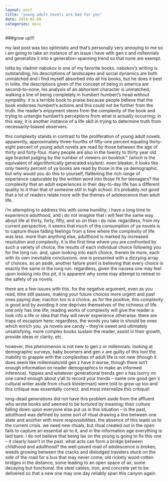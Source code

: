 ```yaml
---
layout: post
title: "young adult novels are bad for you"
date: 2024-02-09
categories: misc
---
```


###grow up!!!

my last post was too optimistic and that’s personally very annoying to me so i am going to take an instance of an issue i have with gen z and millennials and generalize it into a generation-spanning trend so that none are exempt.

lolita by vladmir nabokov is one of my favorite books. nabokov’s writing is outstanding; his descriptions of landscapes and social dynamics are both unmatched and i find myself absorbed into all his books, but he does it best in lolita. the descriptions given of the concept of being in america are second-to-none, his analysis of an abhorrent character is unmatched, walking a line of being completely in humbert humbert’s head without sympathy. it is a terrible book to praise because people believe that the book endorses humbert’s actions and this could not be further from the truth. the reader’s enjoyment stems from the complexity of the book and trying to untangle humbert’s perceptions from what is actually occurring; in this way, it is another instance of a life skill in trying to determine truth from necessarily-biased observers.

this complexity stands in contrast to the proliferation of young adult novels. apparently, approximately three-fourths of fifty-one percent equaling thirty-eight percent of young adult novels are read by those between the age of thirty and forty-four. many people are also in the twenty to thirty year old age bracket judging by the number of viewers on booktok™ (which is the equivalent of algorithmically generated soylent). even bleaker, it looks like only twenty percent of ya books are read by those in the ya demographic. but why would you do this to yourself, flattening the rich range of experience capturable by the written word into those fit for teenagers? the complexity that an adult experiences in their day-to-day life has a different quality to it than that of someone still in high school. it’s probably not good that a lot of readers relate more with the themes of adolescence than adult life.

i’m attempting to address this with some humility; i have a long time to experience adulthood, and i do not imagine that i will feel the same way about life at thirty, forty, fifty, and so on than i do now. regardless, from my current perspective, it seems that much of the consumption of ya novels is to capture those fading feelings from a time where the complexity of life was less. more than anything else, adulthood is marked by increased resolution and complexity. it is the first time where you are confronted by such a variety of choice, the results of each individual choice following you for the long run. and, upon looking into each choice, therein lie more, each with its own inevitable conclusions. one is presented with a dizzying array of choices. as an aside, another failure point is believing that every choice is exactly the same in the long run. regardless, given the nausea one may feel upon looking into this pit, it is apparent why some may attempt to retreat to the safety of ya novels.

there are a few issues with this. for the negative argument, even as you read, time still passes, making your future choices more urgent and past ones paying due; inaction too is a choice. as for the positive, this complexity is good and by avoiding it one deprives themselves of the richness of life. one only has one life; reading works of complexity will give the reader a look into a life or idea that they will never experience otherwise. there are traps of escapism here; regardless, the words you take in should be ones which enrich you. ya novels are candy – they’re sweet and ultimately unsatisfying. more complex books sustain the reader, assist in their growth, provide ideas or clarity, etc.

however, this phenomenon is not new to gen z or millennials. looking at demographic surveys, baby boomers and gen x are guilty of this too! the inability to grapple with the complexities of adult life is not new (though it does seem like millennials/old gen z have it worse, though there isn’t enough information on reader demographics to make an informed inference). hippies and whatever generational trends gen x has (sorry no one cared enough about y’all to record your trends – name one good gen x cultural writer aside from chuck klosterman) were told to grow up too and this critique was essentially correct. and most internalize this critique!

long-dead generations did not have this problem aside from the affluent who wrote books and seemed to be tortured by meaning; their culture falling down upon everyone else put us in this situation – in the past, adulthood was defined by some sort of ritual drawing a line between one state and another with more responsibilities. the absence of this leads us to the current crisis. we need new rituals, but ritual created out in the open fails to capture an essential air to it, and in the information age everything is laid bare. i do not believe that being lax on the young is going to fix this one – it clearly hasn’t in the past. what acts can form a bridge between childhood and adulthood? the well-paved road of adolescence is broken, weeds growing between the cracks and dislodged travelers stuck on the side of the road for a bus that may never come; old rickety wood-rotten bridges in the distance, some leading to an open space of air, some decaying but functional. the steel cables, iron, and concrete yet to be delivered so that a new one may one day reliably span this canyon again.
